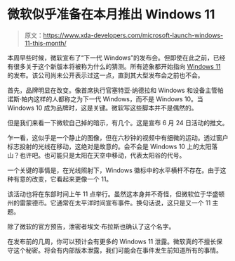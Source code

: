 # 微软似乎准备在本月推出 Windows 11

> 原文：<https://www.xda-developers.com/microsoft-launch-windows-11-this-month/>

本周早些时候，微软宣布了“下一代 Windows”的发布会。但即使在此之前，已经有很多关于这个新版本将被称为什么的猜测。所有迹象都开始指向 [Windows 11](https://www.xda-developers.com/windows-11/) 的发布。该公司尚未公开表示过这一点，直到其大型发布会之前也不会。

首先，品牌明显在改变。像首席执行官塞特亚·纳德拉和 Windows 和设备主管帕诺斯·帕内这样的人都称之为下一代 Windows，而不是 Windows 10。当 Windows 10 成为品牌时，这是关键。微软写这些脚本并不是偶然的。

但是我们来看一下微软自己掉的暗示，有几个。这是宣布 6 月 24 日活动的推文。

乍一看，这似乎是一个静止的图像，但在六秒钟的视频中有细微的运动。透过窗户标志投射的光线在移动，这绝对是故意的。会不会是 Windows 10 上的太阳落山？也许吧。也可能只是太阳在天空中移动，代表太阳谷的代号。

一个关键的事情是，在光线照射下，Windows 徽标中的水平横杆不存在。由于这种有意的改变，它看起来更像一个 11。

该活动也将在东部时间上午 11 点举行。虽然这本身并不奇怪，但微软位于华盛顿州的雷蒙德市。它通常在太平洋时间宣布事件。换句话说，这只是又一个 11 主题。

除了微软的官方预告，泄密者埃文·布拉斯也确认了这个名字。

在发布前的几周，你可以预计会有更多的 Windows 11 泄露。微软真的不擅长保守这个秘密。将会有内部版本泄露，我们可能会在事件发生前知道所有的事情。